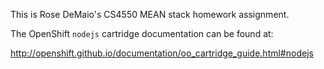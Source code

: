 This is Rose DeMaio's CS4550 MEAN stack homework assignment.

The OpenShift `nodejs` cartridge documentation can be found at:

http://openshift.github.io/documentation/oo_cartridge_guide.html#nodejs
